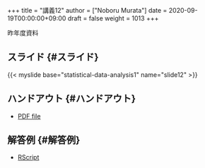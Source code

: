 +++
title = "講義12"
author = ["Noboru Murata"]
date = 2020-09-19T00:00:00+09:00
draft = false
weight = 1013
+++

昨年度資料


## スライド {#スライド}

{{< myslide base="statistical-data-analysis1" name="slide12" >}}


## ハンドアウト {#ハンドアウト}

-   [PDF file](https://noboru-murata.github.io/statistical-data-analysis1/pdfs/slide12.pdf)


## 解答例 {#解答例}

-   [RScript](https://noboru-murata.github.io/statistical-data-analysis1/code/slide12.R)